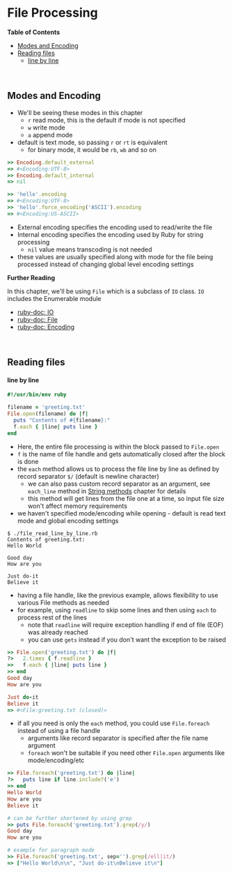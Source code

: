 # <a name="file-processing"></a>File Processing

**Table of Contents**

* [Modes and Encoding](#modes-and-encoding)
* [Reading files](#reading-files)
    * [line by line](#line-by-line)

<br>

## <a name="modes-and-encoding"></a>Modes and Encoding

* We'll be seeing these modes in this chapter
    * `r` read mode, this is the default if mode is not specified
    * `w` write mode
    * `a` append mode
* default is text mode, so passing `r` or `rt` is equivalent
    * for binary mode, it would be `rb`, `wb` and so on

```ruby
>> Encoding.default_external
=> #<Encoding:UTF-8>
>> Encoding.default_internal
=> nil

>> 'hello'.encoding
=> #<Encoding:UTF-8>
>> 'hello'.force_encoding('ASCII').encoding
=> #<Encoding:US-ASCII>
```

* External encoding specifies the encoding used to read/write the file
* Internal encoding specifies the encoding used by Ruby for string processing
    * `nil` value means transcoding is not needed
* these values are usually specified along with mode for the file being processed instead of changing global level encoding settings

**Further Reading**

In this chapter, we'll be using `File` which is a subclass of `IO` class. `IO` includes the Enumerable module

* [ruby-doc: IO](https://ruby-doc.org/core-2.5.0/IO.html)
* [ruby-doc: File](https://ruby-doc.org/core-2.5.0/File.html)
* [ruby-doc: Encoding](https://ruby-doc.org/core-2.5.0/Encoding.html)

<br>

## <a name="reading-files"></a>Reading files

#### <a name="line-by-line"></a>line by line

```ruby
#!/usr/bin/env ruby

filename = 'greeting.txt'
File.open(filename) do |f|
  puts "Contents of #{filename}:"
  f.each { |line| puts line }
end
```

* Here, the entire file processing is within the block passed to `File.open`
* `f` is the name of file handle and gets automatically closed after the block is done
* the `each` method allows us to process the file line by line as defined by record separator `$/` (default is newline character)
    * we can also pass custom record separator as an argument, see `each_line` method in [String methods](./String_methods.md#looping) chapter for details
    * this method will get lines from the file one at a time, so input file size won't affect memory requirements
* we haven't specified mode/encoding while opening - default is read text mode and global encoding settings

```
$ ./file_read_line_by_line.rb
Contents of greeting.txt:
Hello World

Good day
How are you

Just do-it
Believe it
```

* having a file handle, like the previous example, allows flexibility to use various File methods as needed
* for example, using `readline` to skip some lines and then using `each` to process rest of the lines
    * note that `readline` will require exception handling if end of file (EOF) was already reached
    * you can use `gets` instead if you don't want the exception to be raised

```ruby
>> File.open('greeting.txt') do |f|
?>   2.times { f.readline }
>>   f.each { |line| puts line }
>> end
Good day
How are you

Just do-it
Believe it
=> #<File:greeting.txt (closed)>
```

* if all you need is only the `each` method, you could use `File.foreach` instead of using a file handle
    * arguments like record separator is specified after the file name argument
    * `foreach` won't be suitable if you need other `File.open` arguments like mode/encoding/etc

```ruby
>> File.foreach('greeting.txt') do |line|
?>   puts line if line.include?('e')
>> end
Hello World
How are you
Believe it

# can be further shortened by using grep
>> puts File.foreach('greeting.txt').grep(/y/)
Good day
How are you

# example for paragraph mode
>> File.foreach('greeting.txt', sep='').grep(/ell|it/)
=> ["Hello World\n\n", "Just do-it\nBelieve it\n"]
```

